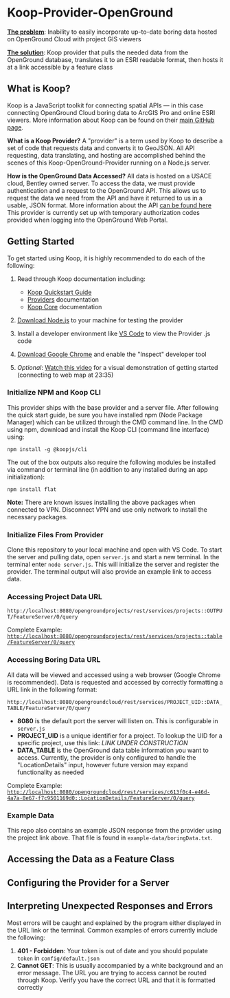 # Koop-Provider-OpenGround
<ins>**The problem**</ins>: Inability to easily incorporate up-to-date boring data hosted on OpenGround Cloud with project GIS viewers

<ins>**The solution**</ins>: Koop provider that pulls the needed data from the OpenGround database, translates it to an ESRI readable format, then hosts it at a link accessible by a feature class

## What is Koop?
Koop is a JavaScript toolkit for connecting spatial APIs — in this case connecting OpenGround Cloud boring data to ArcGIS Pro and online ESRI viewers. More information about Koop can be found on their [main GitHub page](https://koopjs.github.io/). 

**What is a Koop Provider?** A "provider" is a term used by Koop to describe a set of code that requests data and converts it to GeoJSON. All API requesting, data translating, and hosting are accomplished behind the scenes of this Koop-OpenGround-Provider running on a Node.js server.

**How is the OpenGround Data Accessed?** All data is hosted on a USACE cloud, Bentley owned server. To access the data, we must provide authentication and a request to the OpenGround API. This allows us to request the data we need from the API and have it returned to us in a usable, JSON format. More information about the API [can be found here](https://documenter.getpostman.com/view/5790939/RzfniRf1) This provider is currently set up with temporary authorization codes provided when logging into the OpenGround Web Portal.

## Getting Started
To get started using Koop, it is highly recommended to do each of the following:
1. Read through Koop documentation including:
    - [Koop Quickstart Guide](https://koopjs.github.io/docs/basics/quickstart)
    - [Providers](https://koopjs.github.io/docs/usage/provider) documentation 
    - [Koop Core](https://koopjs.github.io/docs/usage/koop-core) documentation
2. [Download Node.js](https://nodejs.org/en/download) to your machine for testing the provider
3. Install a developer environment like [VS Code](https://code.visualstudio.com/download) to view the Provider .js code
   
4. [Download Google Chrome](https://www.google.com/chrome/) and enable the "Inspect" developer tool

5. *Optional*: [Watch this video](https://www.youtube.com/watch?v=mhdLEUuE3dk) for a visual demonstration of getting started (connecting to web map at 23:35)

### Initialize NPM and Koop CLI
This provider ships with the base provider and a server file. After following the quick start guide, be sure you have installed npm (Node Package Manager) which can be utilized through the CMD command line. In the CMD using npm, download and install the Koop CLI (command line interface) using: 

`npm install -g @koopjs/cli`

The out of the box outputs also require the following modules be installed via command or terminal line (in addition to any installed during an app initialization):

`npm install flat`

**Note:** There are known issues installing the above packages when connected to VPN. Disconnect VPN and use only network to install the necessary packages.

### Initialize Files From Provider
Clone this repository to your local machine and open with VS Code. To start the server and pulling data, open `server.js` and start a new terminal. In the terminal enter `node server.js`. This will initialize the server and register the provider. The terminal output will also provide an example link to access data.

### Accessing Project Data URL
`http://localhost:8080/opengroundprojects/rest/services/projects::OUTPUT/FeatureServer/0/query`

Complete Example:
[`http://localhost:8080/opengroundprojects/rest/services/projects::table/FeatureServer/0/query`](http://localhost:8080/opengroundprojects/rest/services/projects::table/FeatureServer/0/query)

### Accessing Boring Data URL
All data will be viewed and accessed using a web browser (Google Chrome is recommended). Data is requested and accessed by correctly formatting a URL link in the following format:

`http://localhost:8080/opengroundcloud/rest/services/PROJECT_UID::DATA_TABLE/FeatureServer/0/query`

- **8080** is the default port the server will listen on. This is configurable in `server.js`
- **PROJECT_UID** is a unique identifier for a project. To lookup the UID for a specific project, use this link: *LINK UNDER CONSTRUCTION*
- **DATA_TABLE** is the OpenGround data table information you want to access. Currently, the provider is only configured to handle the "LocationDetails" input, however future version may expand functionality as needed

Complete Example:
[`http://localhost:8080/opengroundcloud/rest/services/c613f0c4-e46d-4a7a-8e67-f7c9501169d0::LocationDetails/FeatureServer/0/query`](http://localhost:8080/opengroundcloud/rest/services/c613f0c4-e46d-4a7a-8e67-f7c9501169d0::LocationDetails/FeatureServer/0/query)

### Example Data
This repo also contains an example JSON response from the provider using the project link above. That file is found in `example-data/boringData.txt`.

## Accessing the Data as a Feature Class

## Configuring the Provider for a Server

## Interpreting Unexpected Responses and Errors
Most errors will be caught and explained by the program either displayed in the URL link or the terminal. Common examples of errors currently include the following:

1. **401 - Forbidden**: Your token is out of date and you should populate `token` in `config/default.json`
2. **Cannot GET**: This is usually accompanied by a white background and an error message. The URL you are trying to access cannot be routed through Koop. Verify you have the correct URL and that it is formatted correctly
